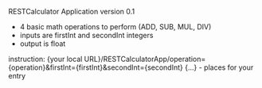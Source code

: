 RESTCalculator Application
version 0.1

* 4 basic math operations to perform (ADD, SUB, MUL, DIV)
* inputs are firstInt and secondInt integers
* output is float

instruction:
{your local URL}/RESTCalculatorApp/operation={operation}&firstInt={firstInt}&secondInt={secondInt} <ENTER>
{...} - places for your entry
